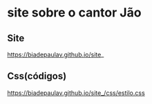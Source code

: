 # site sobre o cantor Jão
## Site
https://biadepaulav.github.io/site_
## Css(códigos)
 https://biadepaulav.github.io/site_/css/estilo.css
##
